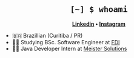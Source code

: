 <h2 align="center" style="font-family: Consolas, monospace;">
	[~] $ whoami
</h2>

<p align="center">
	<strong>
		<a href="https://www.linkedin.com/in/rodrigofbrito/">Linkedin</a>
		•
		<a href="https://www.instagram.com/jaoooaf/">Instagram</a>
	</strong>
</p>

- :brazil: Brazillian (Curitiba / PR)
- :man_student: Studying BSc. Software Engineer at [FDI](https://www.faculdadesdaindustria.org.br)
- :man_technologist: Java Developer Intern at [Meister Solutions](https://www.meister.solutions)

